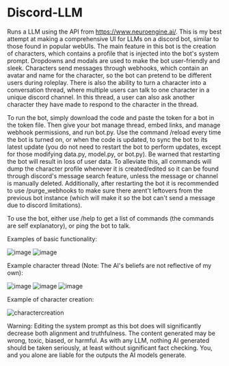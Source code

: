# Discord-LLM
Runs a LLM using the API from https://www.neuroengine.ai/. 
This is my best attempt at making a comprehensive UI for LLMs on a discord bot, similar to those found in popular webUIs. The main feature in this bot is the creation of characters, which contains a profile that is injected into the bot's system prompt. Dropdowns and modals are used to make the bot user-friendly and sleek. Characters send messages through webhooks, which contain an avatar and name for the character, so the bot can pretend to be different users during roleplay. There is also the ability to turn a character into a conversation thread, where multiple users can talk to one character in a unique discord channel. In this thread, a user can also ask another character they have made to respond to the character in the thread.

To run the bot, simply download the code and paste the token for a bot in the token file. Then give your bot manage thread, embed links, and manage webhook permissions, and run bot.py. Use the command /reload every time the bot is turned on, or when the code is updated, to sync the bot to its latest update (you do not need to restart the bot to perform updates, except for those modifying data.py, model.py, or bot.py). Be warned that restarting the bot will result in loss of user data. To alleviate this, all commands will dump the character profile whenever it is created/edited so it can be found through discord's message search feature, unless the message or channel is manually deleted. Additionally, after restarting the bot it is recommended to use /purge_webhooks to make sure there arent't leftovers from the previous bot instance (which will make it so the bot can't send a message due to discord limitations).

To use the bot, either use /help to get a list of commands (the commands are self explanatory), or ping the bot to talk.

Examples of basic functionality:

![image](https://github.com/Green0-0/Discord-LLM/assets/138409197/ea23e408-5fa5-4827-bb55-c330709491a1)
![image](https://github.com/Green0-0/Discord-LLM/assets/138409197/23a824a9-5647-4f78-9a6f-09c83de6f72c)

Example character thread (Note: The AI's beliefs are not reflective of my own):

![image](https://github.com/Green0-0/Discord-LLM/assets/138409197/8ee22300-2ad0-4472-bdfa-59d2766f8cf9)
![image](https://github.com/Green0-0/Discord-LLM/assets/138409197/e70b82d6-ce39-49d5-a9c8-5ca388f5990b)
![image](https://github.com/Green0-0/Discord-LLM/assets/138409197/cf7de5db-2956-4be6-85be-8bbcce7a4bed)


Example of character creation:

![charactercreation](https://github.com/Green0-0/Discord-LLM/assets/138409197/1d3b5134-06c5-49e6-9ab6-5d0524f51b05)

Warning:
Editing the system prompt as this bot does will significantly decrease both alignment and truthfulness. The content generated may be wrong, toxic, biased, or harmful. As with any LLM, nothing AI generated should be taken seriously, at least without significant fact checking. You, and you alone are liable for the outputs the AI models generate.
